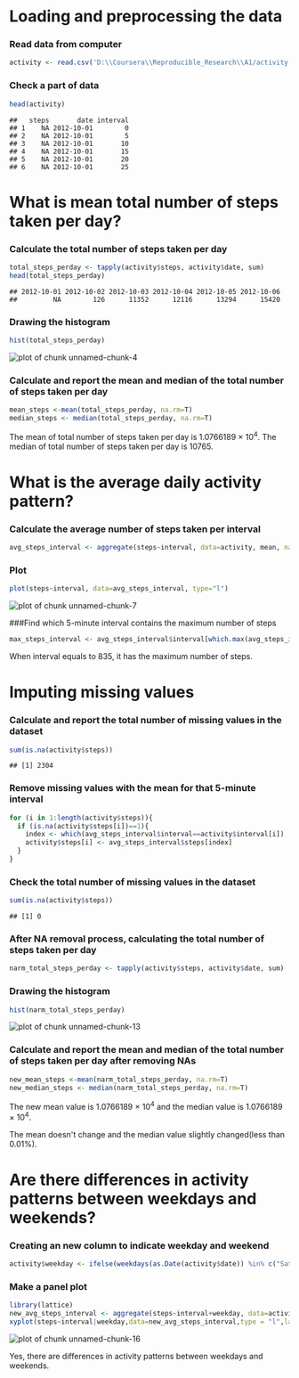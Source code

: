 # Loading and preprocessing the data
### Read data from computer

```r
activity <- read.csv('D:\\Coursera\\Reproducible_Research\\A1/activity.csv')
```

### Check a part of data

```r
head(activity)
```

```
##   steps       date interval
## 1    NA 2012-10-01        0
## 2    NA 2012-10-01        5
## 3    NA 2012-10-01       10
## 4    NA 2012-10-01       15
## 5    NA 2012-10-01       20
## 6    NA 2012-10-01       25
```

# What is mean total number of steps taken per day?
### Calculate the total number of steps taken per day

```r
total_steps_perday <- tapply(activity$steps, activity$date, sum)
head(total_steps_perday)
```

```
## 2012-10-01 2012-10-02 2012-10-03 2012-10-04 2012-10-05 2012-10-06 
##         NA        126      11352      12116      13294      15420
```

### Drawing the histogram

```r
hist(total_steps_perday)
```

![plot of chunk unnamed-chunk-4](figure/unnamed-chunk-4-1.png)

### Calculate and report the mean and median of the total number of steps taken per day

```r
mean_steps <-mean(total_steps_perday, na.rm=T)
median_steps <- median(total_steps_perday, na.rm=T)
```
The mean of total number of steps taken per day is 1.0766189 &times; 10<sup>4</sup>.
The median of total number of steps taken per day is 10765.

# What is the average daily activity pattern?
### Calculate the average number of steps taken per interval

```r
avg_steps_interval <- aggregate(steps~interval, data=activity, mean, na.rm=TRUE)
```

### Plot

```r
plot(steps~interval, data=avg_steps_interval, type="l")
```

![plot of chunk unnamed-chunk-7](figure/unnamed-chunk-7-1.png)

###Find which 5-minute interval contains the maximum number of steps

```r
max_steps_interval <- avg_steps_interval$interval[which.max(avg_steps_interval$steps)]
```
When interval equals to 835, it has the maximum number of steps.

# Imputing missing values

### Calculate and report the total number of missing values in the dataset

```r
sum(is.na(activity$steps))
```

```
## [1] 2304
```


### Remove missing values with the mean for that 5-minute interval

```r
for (i in 1:length(activity$steps)){
  if (is.na(activity$steps[i])==1){
    index <- which(avg_steps_interval$interval==activity$interval[i])
    activity$steps[i] <- avg_steps_interval$steps[index]
  }
}
```

### Check the total number of missing values in the dataset

```r
sum(is.na(activity$steps))
```

```
## [1] 0
```


### After NA removal process, calculating the total number of steps taken per day

```r
narm_total_steps_perday <- tapply(activity$steps, activity$date, sum)
```

### Drawing the histogram

```r
hist(narm_total_steps_perday)
```

![plot of chunk unnamed-chunk-13](figure/unnamed-chunk-13-1.png)

### Calculate and report the mean and median of the total number of steps taken per day after removing NAs

```r
new_mean_steps <-mean(narm_total_steps_perday, na.rm=T)
new_median_steps <- median(narm_total_steps_perday, na.rm=T)
```
The new mean value is 1.0766189 &times; 10<sup>4</sup> and  the median value is 1.0766189 &times; 10<sup>4</sup>. 

The mean doesn't change and the median value slightly changed(less than 0.01%).

# Are there differences in activity patterns between weekdays and weekends?
### Creating an new column to indicate weekday and weekend

```r
activity$weekday <- ifelse(weekdays(as.Date(activity$date)) %in% c("Saturday", "Sunday"), "weekend", "weekday")
```

### Make a panel plot

```r
library(lattice)
new_avg_steps_interval <- aggregate(steps~interval+weekday, data=activity, mean, na.rm=TRUE)
xyplot(steps~interval|weekday,data=new_avg_steps_interval,type = "l",layout=1:2, ylab = 'Number of steps')
```

![plot of chunk unnamed-chunk-16](figure/unnamed-chunk-16-1.png)

Yes, there are differences in activity patterns between weekdays and weekends.
